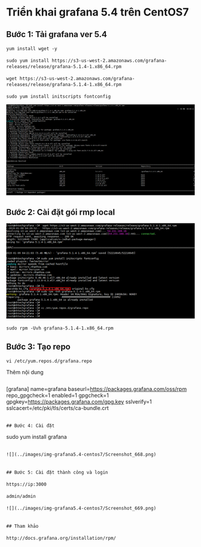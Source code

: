 # Triển khai grafana 5.4 trên CentOS7

## Bước 1: Tải grafana ver 5.4

```
yum install wget -y

sudo yum install https://s3-us-west-2.amazonaws.com/grafana-releases/release/grafana-5.1.4-1.x86_64.rpm

wget https://s3-us-west-2.amazonaws.com/grafana-releases/release/grafana-5.1.4-1.x86_64.rpm

sudo yum install initscripts fontconfig
```

![](../images/img-grafana5.4-centos7/Screenshot_666.png)

## Bước 2: Cài đặt gói rmp local

![](../images/img-grafana5.4-centos7/Screenshot_667.png)

```
sudo rpm -Uvh grafana-5.1.4-1.x86_64.rpm
```
## Bước 3: Tạo repo

```
vi /etc/yum.repos.d/grafana.repo
```

Thêm nội dung

```

```
[grafana]
name=grafana
baseurl=https://packages.grafana.com/oss/rpm
repo_gpgcheck=1
enabled=1
gpgcheck=1
gpgkey=https://packages.grafana.com/gpg.key
sslverify=1
sslcacert=/etc/pki/tls/certs/ca-bundle.crt
```

## Bước 4: Cài đặt

```
sudo yum install grafana
```

![](../images/img-grafana5.4-centos7/Screenshot_668.png)


## Bước 5: Cài đặt thành công và login

https://ip:3000

admin/admin

![](../images/img-grafana5.4-centos7/Screenshot_669.png)


## Tham khảo

http://docs.grafana.org/installation/rpm/